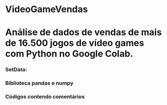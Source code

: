 # VideoGameVendas
<h1>Análise de dados de vendas de mais de 16.500 jogos de vídeo games com Python no Google Colab.</h1>
<h3> SetData: <a href =https://www.kaggle.com/gregorut/videogamesales> </a></h3>
<h3> Biblioteca pandas e numpy</3>
<h3>Códigos contendo comentários</h3>

